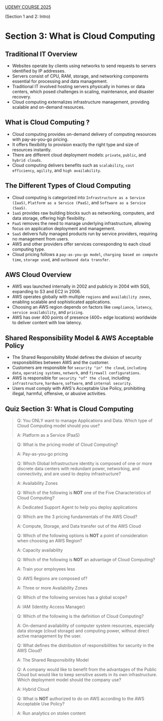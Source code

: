 [UDEMY COURSE 2025](https://www.udemy.com/course/aws-certified-cloud-practitioner-new/?couponCode=25BBPMXINACTIVE)

(Section 1 and 2: Intro)

# Section 3: What is Cloud Computing

## Traditional IT Overview
- Websites operate by clients using networks to send requests to servers identified by IP addresses.
- Servers consist of CPU, RAM, storage, and networking components essential for processing and data management.
- Traditional IT involved hosting servers physically in homes or data centers, which posed challenges in scaling, maintenance, and disaster recovery.
- Cloud computing externalizes infrastructure management, providing scalable and on-demand resources.

## What is Cloud Computing ?
- Cloud computing provides on-demand delivery of computing resources with pay-as-you-go pricing.
- It offers flexibility to provision exactly the right type and size of resources instantly.
- There are different cloud deployment models: `private`, `public`, and `hybrid clouds`.
- Cloud computing delivers benefits such as `scalability`, `cost efficiency`, `agility`, and `high availability`.

## The Different Types of Cloud Computing
- Cloud computing is categorized into `Infrastructure as a Service (IaaS)`, `Platform as a Service (PaaS)`, and `Software as a Service (SaaS)`.
- `IaaS` provides raw building blocks such as networking, computers, and data storage, offering high flexibility.
- `PaaS` removes the need to manage underlying infrastructure, allowing focus on application deployment and management.
- `SaaS` delivers fully managed products run by service providers, requiring no management from users.
- AWS and other providers offer services corresponding to each cloud computing type.
- Cloud pricing follows a `pay-as-you-go model`, `charging based on compute time`, `storage used`, and `outbound data transfer`.

## AWS Cloud Overview
- AWS was launched internally in 2002 and publicly in 2004 with SQS, expanding to S3 and EC2 in 2006.
- AWS operates globally with multiple `regions` and `availability zones`, enabling scalable and sophisticated applications.
- Choosing an AWS region depends on factors like `compliance`, `latency`, `service availability`, and `pricing`.
- AWS has over 400 points of presence (400+ edge locations) worldwide to deliver content with low latency.

## Shared Responsibility Model & AWS Acceptable Policy
- The Shared Responsibility Model defines the division of security responsibilities between AWS and the customer.
- Customers are responsible for `security "in" the cloud`, `including data`, `operating systems`, `network`, and `firewall configurations`.
- AWS is responsible for `security "of" the cloud`, including `infrastructure`, `hardware`, `software`, and `internal security`.
- Users must comply with AWS's Acceptable Use Policy, prohibiting illegal, harmful, offensive, or abusive activities.

## Quiz Section 3: What is Cloud Computing

> Q: You ONLY want to manage Applications and Data. Which type of Cloud Computing model should you use?
> 
> A: Platform as a Service (PaaS)

> Q: What is the pricing model of Cloud Computing?
> 
> A: Pay-as-you-go pricing

> Q: Which Global Infrastructure identity is composed of one or more discrete data centers with redundant power, networking, and connectivity, and are used to deploy infrastructure?
> 
> A: Availability Zones

> Q: Which of the following is **NOT** one of the Five Characteristics of Cloud Computing?
> 
> A: Dedicated Support Agent to help you deploy applications

> Q: Which are the 3 pricing fundamentals of the AWS Cloud?
> 
> A: Compute, Storage, and Data transfer out of the AWS Cloud

> Q: Which of the following options is **NOT** a point of consideration when choosing an AWS Region?
> 
> A: Capacity availability

> Q: Which of the following is **NOT** an advantage of Cloud Computing?
> 
> A: Train your employees less

> Q: AWS Regions are composed of?
> 
> A: Three or more Availability Zones

> Q: Which of the following services has a global scope?
> 
> A: IAM (Identity Access Manager)

> Q: Which of the following is the definition of Cloud Computing?
> 
> A: On-demand availability of computer system resources, especially data storage (cloud storage) and computing power, without direct active management by the user.

> Q: What defines the distribution of responsibilities for security in the AWS Cloud?
> 
> A: The Shared Responsibility Model

> Q: A company would like to benefit from the advantages of the Public Cloud but would like to keep sensitive assets in its own infrastructure. Which deployment model should the company use?
> 
> A: Hybrid Cloud

> Q: What is **NOT** authorized to do on AWS according to the AWS Acceptable Use Policy?
> 
> A: Run analytics on stolen content

